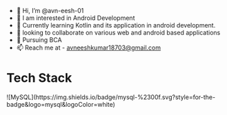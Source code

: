 - 👋 Hi, I’m @avn-eesh-01
- 👀 I am interested in Android Development
- 🌱 Currently learning Kotlin and its application in android development.
- 💞️ looking to collaborate on various web and android based applications
- 🌱 Pursuing BCA
- 📫 Reach me at - avneeshkumar18703@gmail.com

<!---
avn-eesh-01/avn-eesh-01 is a ✨ special ✨ repository because its `README.md` (this file) appears on your GitHub profile.
You can click the Preview link to take a look at your changes.
--->
<h1>Tech Stack</h1>
<a>![MySQL](https://img.shields.io/badge/mysql-%2300f.svg?style=for-the-badge&logo=mysql&logoColor=white)</a>
